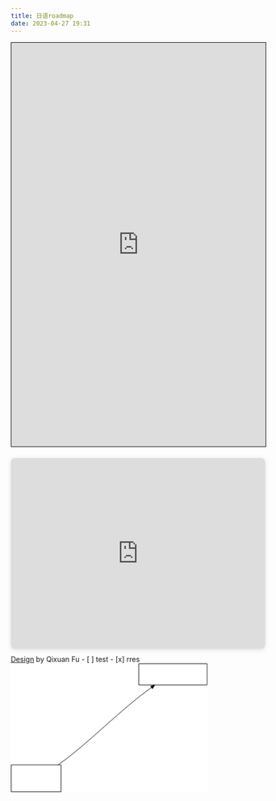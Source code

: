 ```yaml
---
title: 日语roadmap
date: 2023-04-27 19:31
---
```


<iframe src="https://share.habitify.me/trXhOOuVG2" width="100%" height="800" style="border:1px solid black;">

</iframe>

<div style="position: relative; width: 100%; height: 0; padding-top: 75.0000%;
 padding-bottom: 0; box-shadow: 0 2px 8px 0 rgba(63,69,81,0.16); margin-top: 1.6em; margin-bottom: 0.9em; overflow: hidden;
 border-radius: 8px; will-change: transform;">
  <iframe loading="lazy" style="position: absolute; width: 100%; height: 100%; top: 0; left: 0; border: none; padding: 0;margin: 0;"
    src="https:&#x2F;&#x2F;www.canva.com&#x2F;design&#x2F;DAFhTXoYtuM&#x2F;view?embed" allowfullscreen="allowfullscreen" allow="fullscreen">
  </iframe>
</div>
<a href="https:&#x2F;&#x2F;www.canva.com&#x2F;design&#x2F;DAFhTXoYtuM&#x2F;view?utm_content=DAFhTXoYtuM&amp;utm_campaign=designshare&amp;utm_medium=embeds&amp;utm_source=link" target="_blank" rel="noopener">Design</a> by Qixuan Fu
- [ ] test
- [x] rres
      <svg xmlns:dc="http://purl.org/dc/elements/1.1/" xmlns:xl="http://www.w3.org/1999/xlink" version="1.1" xmlns="http://www.w3.org/2000/svg" viewBox="163 140 390 255" width="390" height="255">
      <defs>
      <marker orient="auto" overflow="visible" markerUnits="strokeWidth" id="FilledArrow_Marker" stroke-linejoin="miter" stroke-miterlimit="10" viewBox="-9 -4 10 8" markerWidth="10" markerHeight="8" color="black">
      <g>
      <path d="M -8 0 L 0 3 L 0 -3 Z" fill="currentColor" stroke="currentColor" stroke-width="1"/>
      </g>
      </marker>
      </defs>
      <g id="Canvas_1" fill-opacity="1" stroke="none" fill="none" stroke-opacity="1" stroke-dasharray="none">
      <title>Canvas 1</title>
      <rect fill="white" x="163" y="140" width="390" height="255"/>
      <g id="Canvas_1_Layer_1">
      <title>Layer 1</title>
      <g id="Graphic_2">
      <rect x="417" y="140.5" width="135" height="42" fill="white"/>
      <rect x="417" y="140.5" width="135" height="42" stroke="black" stroke-linecap="round" stroke-linejoin="round" stroke-width="1"/>
      </g>
      <g id="Graphic_4">
      <rect x="164" y="341" width="98.5" height="53.5" fill="white"/>
      <rect x="164" y="341" width="98.5" height="53.5" stroke="black" stroke-linecap="round" stroke-linejoin="round" stroke-width="1"/>
      </g>
      <g id="Line_5">
      <path d="M 441.7961 187.54255 C 380.44685 230.98054 318.30805 297.31544 256.9503 341" marker-start="url(#FilledArrow_Marker)" stroke="black" stroke-linecap="round" stroke-linejoin="round" stroke-width="1"/>
      </g>
      </g>
      </g>
      </svg>
